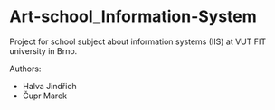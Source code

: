 # Art-school_Information-System

Project for school subject about information systems (IIS) at VUT FIT university in Brno.

Authors:
- Halva Jindřich
- Čupr Marek
